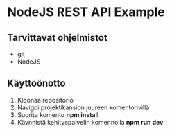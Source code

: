 # NodeJS REST API Example

## Tarvittavat ohjelmistot

- git
- NodeJS

## Käyttöönotto

1. Kloonaa repositorio
2. Navigoi projektikansion juureen komentorivillä
3. Suorita komento **npm install**
4. Käynnistä kehityspalvelin komennolla **npm run dev**